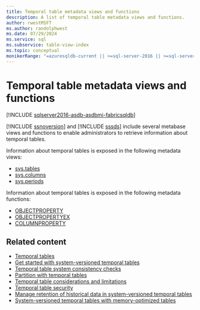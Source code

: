 ```yaml
---
title: Temporal table metadata views and functions
description: A list of temporal table metadata views and functions.
author: rwestMSFT
ms.author: randolphwest
ms.date: 07/29/2024
ms.service: sql
ms.subservice: table-view-index
ms.topic: conceptual
monikerRange: "=azuresqldb-current || >=sql-server-2016 || >=sql-server-linux-2017 || =azuresqldb-mi-current ||=fabric"
---
```

# Temporal table metadata views and functions

[!INCLUDE [sqlserver2016-asdb-asdbmi-fabricsqldb](../../includes/applies-to-version/sqlserver2016-asdb-asdbmi-fabricsqldb.md)]

[!INCLUDE [ssnoversion](../../includes/ssnoversion-md.md)] and [!INCLUDE [sssds](../../includes/sssds-md.md)] include several metabase views and functions to enable administrators to retrieve information about temporal tables.

Information about temporal tables is exposed in the following metadata views:

- [sys.tables](../system-catalog-views/sys-tables-transact-sql.md)
- [sys.columns](../system-catalog-views/sys-columns-transact-sql.md)
- [sys.periods](../system-catalog-views/sys-periods-transact-sql.md)

Information about temporal tables is exposed in the following metadata functions:

- [OBJECTPROPERTY](../../t-sql/functions/objectproperty-transact-sql.md)
- [OBJECTPROPERTYEX](../../t-sql/functions/objectpropertyex-transact-sql.md)
- [COLUMNPROPERTY](../../t-sql/functions/columnproperty-transact-sql.md)

## Related content

- [Temporal tables](temporal-tables.md)
- [Get started with system-versioned temporal tables](getting-started-with-system-versioned-temporal-tables.md)
- [Temporal table system consistency checks](temporal-table-system-consistency-checks.md)
- [Partition with temporal tables](partitioning-with-temporal-tables.md)
- [Temporal table considerations and limitations](temporal-table-considerations-and-limitations.md)
- [Temporal table security](temporal-table-security.md)
- [Manage retention of historical data in system-versioned temporal tables](manage-retention-of-historical-data-in-system-versioned-temporal-tables.md)
- [System-versioned temporal tables with memory-optimized tables](system-versioned-temporal-tables-with-memory-optimized-tables.md)
